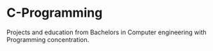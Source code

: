 # C-Programming
Projects and education from Bachelors in Computer engineering with Programming concentration.
